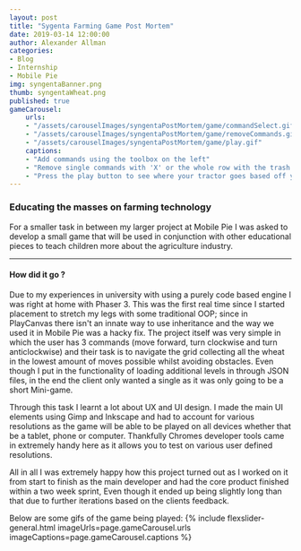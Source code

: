 ```yaml
---
layout: post
title: "Sygenta Farming Game Post Mortem"
date: 2019-03-14 12:00:00
author: Alexander Allman
categories:
- Blog
- Internship
- Mobile Pie
img: syngentaBanner.png
thumb: syngentaWheat.png
published: true
gameCarousel:
    urls:
    - "/assets/carouselImages/syngentaPostMortem/game/commandSelect.gif"
    - "/assets/carouselImages/syngentaPostMortem/game/removeCommands.gif"
    - "/assets/carouselImages/syngentaPostMortem/game/play.gif"
    captions:
    - "Add commands using the toolbox on the left"
    - "Remove single commands with 'X' or the whole row with the trash can"
    - "Press the play button to see where your tractor goes based off your commands"
---
```


### Educating the masses on farming technology

For a smaller task in between my larger project at Mobile Pie I was asked to develop a small game that will be used in conjunction with other educational pieces to teach children more about the agriculture industry.

<!--more-->
-----
#### How did it go ?
Due to my experiences in university with using a purely code based engine I was right at home with Phaser 3. This was the first real time since I started placement to stretch my legs with some traditional OOP; since in PlayCanvas there isn't an innate way to use inheritance and the way we used it in Mobile Pie was a hacky fix. The project itself was very simple in which the user has 3 commands (move forward, turn clockwise and turn anticlockwise) and their task is to navigate the grid collecting all the wheat in the lowest amount of moves possible whilst avoiding obstacles. Even though I put in the functionality of loading additional levels in through JSON files, in the end the client only wanted a single as it was only going to be a short Mini-game.

Through this task I learnt a lot about UX and UI design. I made the main UI elements using Gimp and Inkscape and had to account for various resolutions as the game will be able to be played on all devices whether that be a tablet, phone or computer. Thankfully Chromes developer tools came in extremely handy here as it allows you to test on various user defined resolutions.

All in all I was extremely happy how this project turned out as I worked on it from start to finish as the main developer and had the core product finished within a two week sprint, Even though it ended up being slightly long than that due to further iterations based on the clients feedback.

Below are some gifs of the game being played:
{% include flexslider-general.html imageUrls=page.gameCarousel.urls imageCaptions=page.gameCarousel.captions %}